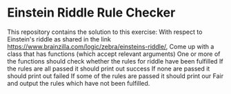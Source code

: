 # Einstein Riddle Rule Checker
This repository contains the solution to this exercise:
With respect to Einstein's riddle as shared in the link https://www.brainzilla.com/logic/zebra/einsteins-riddle/, 
Come up with a class that has functions (which accept relevant arguments)
One or more of the functions should check whether the rules for riddle have been fulfilled
If the rules are all passed it should print out success
If none are passed it should print out failed
If some of the rules are passed it should print our Fair and output the rules which have not been fulfilled.
